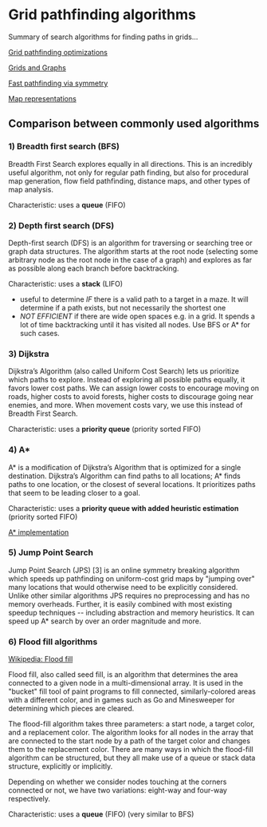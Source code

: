 # Grid pathfinding algorithms

Summary of search algorithms for finding paths in grids...

[Grid pathfinding optimizations](https://www.redblobgames.com/pathfinding/grids/algorithms.html)

[Grids and Graphs](https://www.redblobgames.com/pathfinding/grids/graphs.html)

[Fast pathfinding via symmetry](http://aigamedev.com/open/tutorial/symmetry-in-pathfinding/)

[Map representations](http://theory.stanford.edu/~amitp/GameProgramming/MapRepresentations.html)

## Comparison between commonly used algorithms

### 1) Breadth first search (BFS)

Breadth First Search explores equally in all directions. This is an incredibly useful algorithm, not only for regular path finding, but also for procedural map generation, flow field pathfinding, distance maps, and other types of map analysis.

Characteristic: uses a **queue** (FIFO)

### 2) Depth first search (DFS)

Depth-first search (DFS) is an algorithm for traversing or searching tree or graph data structures. The algorithm starts at the root node (selecting some arbitrary node as the root node in the case of a graph) and explores as far as possible along each branch before backtracking.

Characteristic: uses a **stack** (LIFO)

* useful to determine _IF_ there is a valid path to a target in a maze. It will determine if a path exists, but not necessarily the shortest one
* _NOT EFFICIENT_ if there are wide open spaces e.g. in a grid. It spends a lot of time backtracking until it has visited all nodes. Use BFS or A* for such cases.

### 3) Dijkstra

Dijkstra’s Algorithm (also called Uniform Cost Search) lets us prioritize which paths to explore. Instead of exploring all possible paths equally, it favors lower cost paths. We can assign lower costs to encourage moving on roads, higher costs to avoid forests, higher costs to discourage going near enemies, and more. When movement costs vary, we use this instead of Breadth First Search.

Characteristic: uses a **priority queue** (priority sorted FIFO)

### 4) A*

A* is a modification of Dijkstra’s Algorithm that is optimized for a single destination. Dijkstra’s Algorithm can find paths to all locations; A* finds paths to one location, or the closest of several locations. It prioritizes paths that seem to be leading closer to a goal.

Characteristic: uses a **priority queue with added heuristic estimation** (priority sorted FIFO)

[A* implementation](https://www.redblobgames.com/pathfinding/a-star/implementation.html)

### 5) Jump Point Search
   
Jump Point Search (JPS) [3] is an online symmetry breaking algorithm which speeds up pathfinding on uniform-cost grid maps by "jumping over" many locations that would otherwise need to be explicitly considered. Unlike other similar algorithms JPS requires no preprocessing and has no memory overheads. Further, it is easily combined with most existing speedup techniques -- including abstraction and memory heuristics. It can speed up A* search by over an order magnitude and more.

### 6) Flood fill algorithms

[Wikipedia: Flood fill](https://en.wikipedia.org/wiki/Flood_fill)

Flood fill, also called seed fill, is an algorithm that determines the area connected to a given node in a multi-dimensional array. It is used in the "bucket" fill tool of paint programs to fill connected, similarly-colored areas with a different color, and in games such as Go and Minesweeper for determining which pieces are cleared.

The flood-fill algorithm takes three parameters: a start node, a target color, and a replacement color. The algorithm looks for all nodes in the array that are connected to the start node by a path of the target color and changes them to the replacement color. There are many ways in which the flood-fill algorithm can be structured, but they all make use of a queue or stack data structure, explicitly or implicitly.

Depending on whether we consider nodes touching at the corners connected or not, we have two variations: eight-way and four-way respectively.

Characteristic: uses a **queue** (FIFO) (very similar to BFS)
